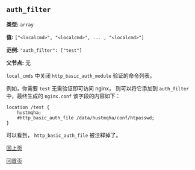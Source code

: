 `auth_filter`
----------

**类型:** `array`

**值:** `["<localcmd>", "<localcmd>", ... , "<localcmd>"]`

**范例:** `"auth_filter": ["test"]`

**父节点:** 无

`local_cmds` 中关闭 `http_basic_auth_module` 验证的命令列表。

例如，你需要 `test` 无需验证即可访问 nginx， 则可以将它添加到 `auth_filter` 中，最终生成的 `nginx.conf` 该字段的内容如下：

    location /test {
        hustmqha;
        #http_basic_auth_file /data/hustmqha/conf/htpasswd;
    }

可以看到， `http_basic_auth_file` 被注释掉了。

[回上页](genconf.md)

[回首页](../../index.md)